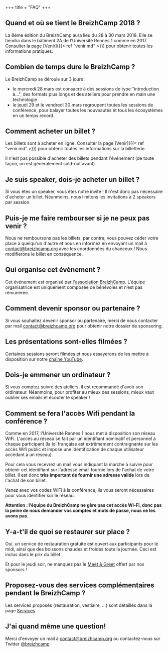 +++
title = "FAQ"
+++

## Quand et où se tient le BreizhCamp 2018 ?

La 8ème édition du BreizhCamp aura lieu du 28 à 30 mars 2018. Elle se tiendra dans le bâtiment 2A de l’Université Rennes 1 comme en 2017. Consulter la page [Venir]({{< ref "venir.md" >}}) pour obtenir toutes les informations pratiques.

## Combien de temps dure le BreizhCamp ?

Le BreizhCamp se déroule sur 3 jours :

* le mercredi 28 mars est consacré à des sessions de type "introduction à...", des formats plus longs et des ateliers pour prendre en main une technologie
* le jeudi 29 et le vendredi 30 mars regroupent toutes les sessions de conférence, pour balayer toutes les nouveautés et tous les écosystèmes en un temps record.

## Comment acheter un billet ?

Les billets sont à acheter en ligne. Consulter la page [Venir]({{< ref "venir.md" >}}) pour obtenir toutes les informations sur la billetterie.

Il n'est pas possible d'acheter des billets pendant l'événement (de toute façon, on est généralement sold-out avant).

## Je suis speaker, dois-je acheter un billet ?

Si vous êtes un speaker, vous êtes notre invité ! Il n'est donc pas nécessaire d'acheter un billet. Néanmoins, nous limitons les invitations à 2 speakers par session.

##  Puis-je me faire rembourser si je ne peux pas venir ?

Nous ne remboursons pas les billets, par contre, vous pouvez céder votre place à quelqu'un d'autre et nous en informez en envoyant un mail à contact@breizhcamp.org avec les coordonnées du chanceux ! Nous modifierons le billet en conséquence.

## Qui organise cet évènement ?

Cet événement est organisé par [l'association BreizhCamp](/asso). L'équipe organisatrice est uniquement composée de bénévoles et n’est pas rémunérée.

## Comment devenir sponsor ou partenaire ?

Si vous souhaitez devenir sponsor ou partenaire, merci de nous contacter par mail contact@breizhcamp.org pour obtenir notre dossier de sponsoring.

## Les présentations sont-elles filmées ?

Certaines sessions seront filmées et nous essayerons de les mettre à disposition sur notre [chaîne YouTube](https://www.youtube.com/user/BreizhCamp).

## Dois-je emmener un ordinateur ?

Si vous comptez suivre des ateliers, il est recommandé d'avoir son ordinateur. Néanmoins, pour profiter au mieux des sessions, mieux vaut oublier ses emails et écouter le speaker !

## Comment se fera l'accès Wifi pendant la conférence ?

Comme en 2017, l’Université Rennes 1 nous met à disposition son réseau WiFi.
L'accès au réseau se fait par un identifiant nominatif et personnel à chaque participant (la loi française est extrêmement contraignante sur les accès Wifi public et impose une identification de chaque utilisateur accédant à un réseau).

Pour cela vous recevrez un mail vous indiquant la marche à suivre pour obtenir cet identifiant sur l'adresse email fournie lors de l'achat de votre billet.
Il est donc **très important de fournir une adresse valide** lors de l'achat de son billet.

Venez avec vos codes WiFi à la conférence, ils vous seront nécessaires pour vous identifier sur le réseau.

**Attention : l’équipe du BreizhCamp ne gère pas cet accès Wi-Fi, donc pas la peine de nous demander vos comptes et mots de passe, nous ne les avons pas.**

## Y-a-t'il de quoi se restaurer sur place ?

Oui, un service de restauration gratuite est ouvert aux participants pour le midi, ainsi que des boissons chaudes et froides toute la journée.
Ceci est inclus dans le prix du billet.

Et pour le jeudi soir, ne manquez pas le [Meet & Greet](/conference) offert par nos sponsors !

## Proposez-vous des services complémentaires pendant le BreizhCamp ?

Les services proposés (restauration, vestiaire, ...) sont détaillés dans la page [Services](/conference/services).

## J'ai quand même une question!

Merci d'envoyer un mail à contact@breizhcamp.org ou contactez-nous sur Twitter [@breizhcamp](https://twitter.com/breizhcamp)
